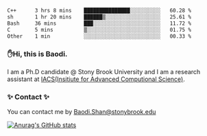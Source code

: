 <!--START_SECTION:waka-->

```txt
C++      3 hrs 8 mins    ███████████████░░░░░░░░░░   60.28 %
sh       1 hr 20 mins    ██████▒░░░░░░░░░░░░░░░░░░   25.61 %
Bash     36 mins         ███░░░░░░░░░░░░░░░░░░░░░░   11.72 %
C        5 mins          ▒░░░░░░░░░░░░░░░░░░░░░░░░   01.75 %
Other    1 min           ░░░░░░░░░░░░░░░░░░░░░░░░░   00.33 %
```

<!--END_SECTION:waka-->

### ✋Hi, this is Baodi. 

I am a Ph.D candidate @ Stony Brook University and I am a research assistant at [IACS(Insitiute for Advanced Computional Science)](https://iacs.stonybrook.edu/).

### ✨ Contact ✨

You can contact me by [Baodi.Shan@stonybrook.edu](mailto:Baodi.Shan@stonybrook.edu)

[![Anurag's GitHub stats](https://github-readme-stats.vercel.app/api?username=lwshanbd&theme=jolly&show_icons=true&count_private=true&include_all_commits=true)](https://github.com/anuraghazra/github-readme-stats)



<!--
**lwshanbd/lwshanbd** is a ✨ _special_ ✨ repository because its `README.md` (this file) appears on your GitHub profile.

Here are some ideas to get you started:

- 🔭 I’m currently working on ...
- 🌱 I’m currently learning ...
- 👯 I’m looking to collaborate on ...
- 🤔 I’m looking for help with ...
- 💬 Ask me about ...
- 📫 How to reach me: ...
- 😄 Pronouns: ...
- ⚡ Fun fact: ...
-->
